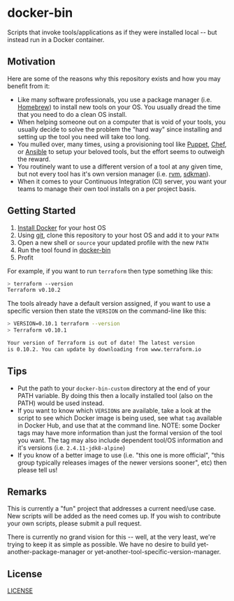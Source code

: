 # docker-bin
Scripts that invoke tools/applications as if they were installed local -- but instead run in a Docker container.

## Motivation
Here are some of the reasons why this repository exists and how you may benefit from it:

* Like many software professionals, you use a package manager (i.e. [Homebrew](https://brew.sh/)) to install new tools on your OS.  You usually dread the time that you need to do a clean OS install.
* When helping someone out on a computer that is void of your tools, you usually decide to solve the problem the "hard way" since installing and setting up the tool you need will take too long.
* You mulled over, many times, using a provisioning tool like [Puppet](https://puppet.com/), [Chef](https://www.chef.io/), or [Ansible](https://www.ansible.com/) to setup your beloved tools, but the effort seems to outweigh the reward.
* You routinely want to use a different version of a tool at any given time, but not every tool has it's own version manager (i.e. [rvm](https://rvm.io/), [sdkman](http://sdkman.io/install.html)).
* When it comes to your Continuous Integration (CI) server, you want your teams to manage their own tool installs on a per project basis.

## Getting Started

1. [Install Docker](https://www.docker.com/) for your host OS
2. Using [git](https://git-scm.com/), clone this repository to your host OS and add it to your `PATH`
3. Open a new shell or `source` your updated profile with the new `PATH` 
4. Run the tool found in [docker-bin](https://github.com/lone-cyprus/docker-bin)
5. Profit

For example, if you want to run `terraform` then type something like this:

```bash
> terraform --version
Terraform v0.10.2

```

The tools already have a default version assigned, if you want to use a specific version then state the `VERSION` on the command-line like this:

```bash
> VERSION=0.10.1 terraform --version
> Terraform v0.10.1

Your version of Terraform is out of date! The latest version
is 0.10.2. You can update by downloading from www.terraform.io
```

## Tips
* Put the path to your `docker-bin-custom` directory at the end of your PATH variable. By doing this then a locally installed tool (also on the PATH) would be used instead.
* If you want to know which `VERSION`s are available, take a look at the script to see which Docker image is being used, see what `tag` available in Docker Hub, and use that at the command line.  NOTE: some Docker tags may have more information than just the formal version of the tool you want. The tag may also include dependent tool/OS information and it's versions (i.e. `2.4.11-jdk8-alpine`)
* If you know of a better image to use (i.e. "this one is more official", "this group typically releases images of the newer versions sooner", etc) then please tell us!

## Remarks
This is currently a "fun" project that addresses a current need/use case. New scripts will be added as the need comes up.  If you wish to contribute your own scripts, please submit a pull request.

There is currently no grand vision for this -- well, at the very least, we're trying to keep it as simple as possible.  We have no desire to build yet-another-package-manager or yet-another-tool-specific-version-manager.

## License
[LICENSE](LICENSE)
